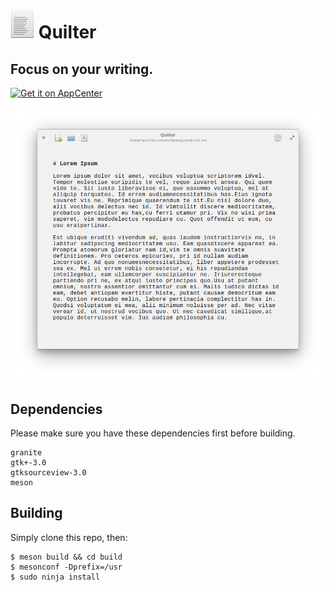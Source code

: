 # ![icon](data/icon.png) Quilter
## Focus on your writing.
[![Get it on AppCenter](https://appcenter.elementary.io/badge.svg)](https://appcenter.elementary.io/com.github.lainsce.quilter)

![Screenshot](data/shot.png)

## Dependencies

Please make sure you have these dependencies first before building.

```
granite
gtk+-3.0
gtksourceview-3.0
meson
```

## Building

Simply clone this repo, then:

```
$ meson build && cd build
$ mesonconf -Dprefix=/usr
$ sudo ninja install
```
